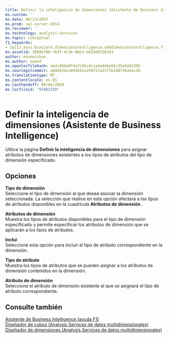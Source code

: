 ```yaml
---
title: Definir la inteligencia de dimensiones (Asistente de Business Intelligence) | Microsoft Docs
ms.custom: ''
ms.date: 06/13/2017
ms.prod: sql-server-2014
ms.reviewer: ''
ms.technology: analysis-services
ms.topic: conceptual
f1_keywords:
- sql12.asvs.biwizard.dimensionintelligence.adddimensionintelligence.f1
ms.assetid: 1089a788-763f-4c3e-80e3-b625e0728343
author: minewiskan
ms.author: owend
ms.openlocfilehash: ae4c06be0f4a7cbbc4ccada9ebe05c35e0a01305
ms.sourcegitcommit: ad4d92dce894592a259721a1571b1d8736abacdb
ms.translationtype: MT
ms.contentlocale: es-ES
ms.lasthandoff: 08/04/2020
ms.locfileid: "87662338"
---
```

# <a name="define-dimension-intelligence-business-intelligence-wizard"></a>Definir la inteligencia de dimensiones (Asistente de Business Intelligence)
  Utilice la página **Definir la inteligencia de dimensiones** para asignar atributos de dimensiones existentes a los tipos de atributos del tipo de dimensión especificado.  
  
## <a name="options"></a>Opciones  
 **Tipo de dimensión**  
 Seleccione el tipo de dimensión al que desea asociar la dimensión seleccionada. La selección que realice en esta opción afectará a los tipos de atributos disponibles en la cuadrícula **Atributos de dimensión** .  
  
 **Atributos de dimensión**  
 Muestra los tipos de atributos disponibles para el tipo de dimensión especificado y permite especificar los atributos de dimensión que se aplicarán a los tipos de atributos.  
  
 **Inclui**  
 Seleccione esta opción para incluir el tipo de atributo correspondiente en la dimensión.  
  
 **Tipo de atributo**  
 Muestra los tipos de atributos que se pueden asignar a los atributos de dimensión contenidos en la dimensión.  
  
 **Atributo de dimensión**  
 Seleccione el atributo de dimensión existente al que se asignará el tipo de atributo correspondiente.  
  
## <a name="see-also"></a>Consulte también  
 [Asistente de Business Intelligence (ayuda F1)](business-intelligence-wizard-f1-help.md)   
 [Diseñador de cubos &#40;Analysis Services de datos multidimensionales&#41;](cube-designer-analysis-services-multidimensional-data.md)   
 [Diseñador de dimensiones &#40;Analysis Services de datos multidimensionales&#41;](dimension-designer-analysis-services-multidimensional-data.md)  
  
  
